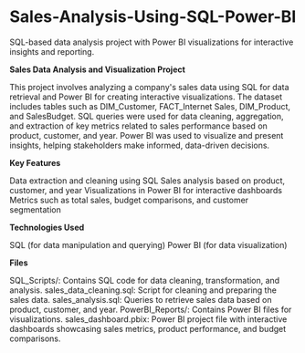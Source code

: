 # Sales-Analysis-Using-SQL-Power-BI
 SQL-based data analysis project with Power BI visualizations for interactive insights and reporting.

**Sales Data Analysis and Visualization Project**

This project involves analyzing a company's sales data using SQL for data retrieval and Power BI for creating interactive visualizations. The dataset includes tables such as DIM_Customer, FACT_Internet Sales, DIM_Product, and SalesBudget. SQL queries were used for data cleaning, aggregation, and extraction of key metrics related to sales performance based on product, customer, and year. Power BI was used to visualize and present insights, helping stakeholders make informed, data-driven decisions.

**Key Features**

Data extraction and cleaning using SQL
Sales analysis based on product, customer, and year
Visualizations in Power BI for interactive dashboards
Metrics such as total sales, budget comparisons, and customer segmentation

**Technologies Used**

SQL (for data manipulation and querying)
Power BI (for data visualization)

**Files**

SQL_Scripts/: Contains SQL code for data cleaning, transformation, and analysis.
sales_data_cleaning.sql: Script for cleaning and preparing the sales data.
sales_analysis.sql: Queries to retrieve sales data based on product, customer, and year.
PowerBI_Reports/: Contains Power BI files for visualizations.
sales_dashboard.pbix: Power BI project file with interactive dashboards showcasing sales metrics, product performance, and budget comparisons.

